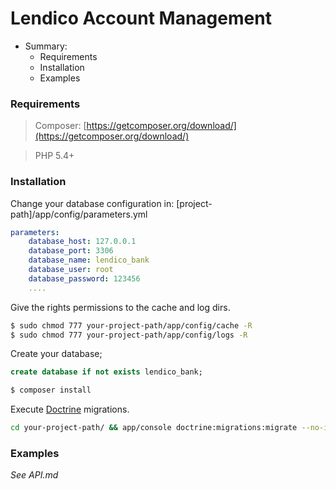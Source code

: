 # Lendico Account Management
- Summary:
  - Requirements
  - Installation
  - Examples

### Requirements
> Composer: [https://getcomposer.org/download/](https://getcomposer.org/download/)

> PHP 5.4+

### Installation
Change your database configuration in: [project-path]/app/config/parameters.yml
```yaml
parameters:
    database_host: 127.0.0.1
    database_port: 3306
    database_name: lendico_bank
    database_user: root
    database_password: 123456
    ....

```
Give the rights permissions to the cache and log dirs.
```sh
$ sudo chmod 777 your-project-path/app/config/cache -R
$ sudo chmod 777 your-project-path/app/config/logs -R
```
Create your database;
```sql
create database if not exists lendico_bank;
```
```sh
$ composer install
```
Execute [Doctrine](http://docs.doctrine-project.org/projects/doctrine-migrations/en/latest/) migrations.
```sh
cd your-project-path/ && app/console doctrine:migrations:migrate --no-interaction
```

### Examples
*See API.md*